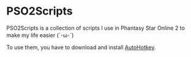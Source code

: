 # PSO2Scripts
PSO2Scripts is a collection of scripts I use in Phantasy Star Online 2 to make my life easier (´･ω･`)

To use them, you have to download and install [AutoHotkey](https://autohotkey.com/).
